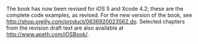 The book has now been revised for iOS 5 and Xcode 4.2; these are the complete code examples, as revised. For the new version of the book, see <http://shop.oreilly.com/product/0636920023562.do>. Selected chapters from the revision draft text are also available at <http://www.apeth.com/iOSBook/>.
